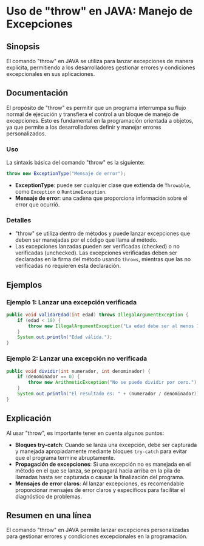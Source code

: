 <!--
Meta Description: # Uso de "throw" en JAVA: Manejo de Excepciones ## Sinopsis El comando "throw" en JAVA se utiliza para lanzar excepciones de manera explícita, permiti...
Meta Keywords: throw, que, excepciones, ser, java
-->

# Uso de "throw" en JAVA: Manejo de Excepciones

## Sinopsis
El comando "throw" en JAVA se utiliza para lanzar excepciones de manera explícita, permitiendo a los desarrolladores gestionar errores y condiciones excepcionales en sus aplicaciones.

## Documentación
El propósito de "throw" es permitir que un programa interrumpa su flujo normal de ejecución y transfiera el control a un bloque de manejo de excepciones. Esto es fundamental en la programación orientada a objetos, ya que permite a los desarrolladores definir y manejar errores personalizados.

### Uso
La sintaxis básica del comando "throw" es la siguiente:

```java
throw new ExceptionType("Mensaje de error");
```

- **ExceptionType**: puede ser cualquier clase que extienda de `Throwable`, como `Exception` o `RuntimeException`.
- **Mensaje de error**: una cadena que proporciona información sobre el error que ocurrió.

### Detalles
- "throw" se utiliza dentro de métodos y puede lanzar excepciones que deben ser manejadas por el código que llama al método.
- Las excepciones lanzadas pueden ser verificadas (checked) o no verificadas (unchecked). Las excepciones verificadas deben ser declaradas en la firma del método usando `throws`, mientras que las no verificadas no requieren esta declaración.

## Ejemplos
### Ejemplo 1: Lanzar una excepción verificada

```java
public void validarEdad(int edad) throws IllegalArgumentException {
    if (edad < 18) {
        throw new IllegalArgumentException("La edad debe ser al menos 18 años.");
    }
    System.out.println("Edad válida.");
}
```

### Ejemplo 2: Lanzar una excepción no verificada

```java
public void dividir(int numerador, int denominador) {
    if (denominador == 0) {
        throw new ArithmeticException("No se puede dividir por cero.");
    }
    System.out.println("El resultado es: " + (numerador / denominador));
}
```

## Explicación
Al usar "throw", es importante tener en cuenta algunos puntos:

- **Bloques try-catch**: Cuando se lanza una excepción, debe ser capturada y manejada apropiadamente mediante bloques `try-catch` para evitar que el programa termine abruptamente.
- **Propagación de excepciones**: Si una excepción no es manejada en el método en el que se lanza, se propagará hacia arriba en la pila de llamadas hasta ser capturada o causar la finalización del programa.
- **Mensajes de error claros**: Al lanzar excepciones, es recomendable proporcionar mensajes de error claros y específicos para facilitar el diagnóstico de problemas.

## Resumen en una línea
El comando "throw" en JAVA permite lanzar excepciones personalizadas para gestionar errores y condiciones excepcionales en la programación.